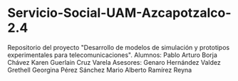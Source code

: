 # Servicio-Social-UAM-Azcapotzalco-2.4
Repositorio del proyecto "Desarrollo de modelos de simulación y prototipos experimentales para telecomunicaciones".  Alumnos:  Pablo Arturo Borja Chávez Karen Guerlain Cruz Varela Asesores:  Genaro Hernández Valdez Grethell Georgina Pérez Sánchez Mario Alberto Ramírez Reyna
